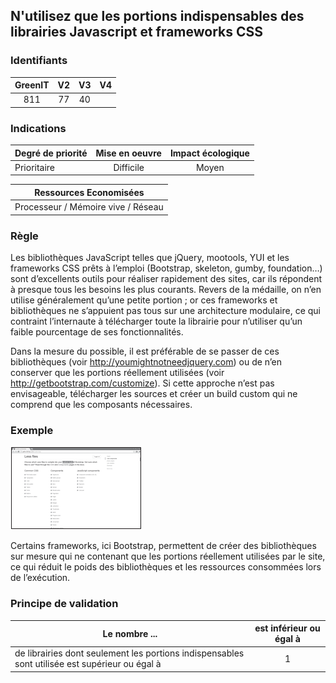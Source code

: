 ## N'utilisez que les portions indispensables des librairies Javascript et frameworks CSS

### Identifiants

| GreenIT |  V2  |  V3  |  V4  |
|:-------:|:----:|:----:|:----:|
|   811   | 77  | 40  |      |

### Indications

| Degré de priorité |      Mise en oeuvre       |  Impact écologique    | 
|-------------------|:-------------------------:|:---------------------:|
|  Prioritaire      |   Difficile               | Moyen                 | 


|Ressources Economisées                                      |
|:----------------------------------------------------------:|
|  Processeur / Mémoire vive / Réseau |

### Règle

Les bibliothèques JavaScript telles que jQuery, mootools, YUI et les frameworks CSS prêts à l’emploi (Bootstrap, skeleton, gumby, foundation…)
sont d’excellents outils pour réaliser rapidement des sites, car ils répondent à presque tous les besoins les plus courants. 
Revers de la médaille, on n’en utilise généralement qu’une petite portion ; or ces frameworks et bibliothèques ne s’appuient pas tous sur une architecture modulaire, 
ce qui contraint l’internaute à télécharger toute la librairie pour n’utiliser qu’un faible pourcentage de ses fonctionnalités.

Dans la mesure du possible, il est préférable de se passer de ces bibliothèques (voir http://youmightnotneedjquery.com) 
ou de n’en conserver que les portions réellement utilisées (voir http://getbootstrap.com/customize). Si cette approche n’est pas envisageable,
télécharger les sources et créer un build custom qui ne comprend que les composants nécessaires.

### Exemple

![img_1.png](img_1.png)

Certains frameworks, ici Bootstrap, permettent de créer des bibliothèques sur mesure qui ne contenant que les portions réellement
utilisées par le site, ce qui réduit le poids des bibliothèques et les ressources consommées lors de l’exécution.

### Principe de validation

| Le nombre ...     | est inférieur ou égal à   |  
|-------------------|:-------------------------:|
| de librairies dont seulement les portions indispensables sont utilisée est supérieur ou égal à  | 1  |
